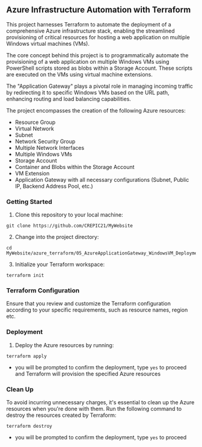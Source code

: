 ## Azure Infrastructure Automation with Terraform

This project harnesses Terraform to automate the deployment of a comprehensive Azure infrastructure stack, enabling the streamlined provisioning of critical resources for hosting a web application on multiple Windows virtual machines (VMs). 

The core concept behind this project is to programmatically automate the provisioning of a web application on multiple Windows VMs using PowerShell scripts stored as blobs within a Storage Account. These scripts are executed on the VMs using virtual machine extensions. 

The "Application Gateway" plays a pivotal role in managing incoming traffic by redirecting it to specific Windows VMs based on the URL path, enhancing routing and load balancing capabilities.

The project encompasses the creation of the following Azure resources:
- Resource Group
- Virtual Network
- Subnet
- Network Security Group
- Multiple Network Interfaces
- Multiple Windows VMs
- Storage Account
- Container and Blobs within the Storage Account
- VM Extension
- Application Gateway with all necessary configurations (Subnet, Public IP, Backend Address Pool, etc.)

### Getting Started
1. Clone this repository to your local machine:
```shell
git clone https://github.com/CREPIC21/MyWebsite
```
2. Change into the project directory:
```shell
cd MyWebsite/azure_terraform/05_AzureApplicationGateway_WindowsVM_Deployment/
```
3. Initialize your Terraform workspace:
```shell
terraform init
```
### Terraform Configuration
Ensure that you review and customize the Terraform configuration according to your specific requirements, such as resource names, region etc.

### Deployment
1. Deploy the Azure resources by running:
```shell
terraform apply
```
- you will be prompted to confirm the deployment, type `yes` to proceed and Terraform will provision the specified Azure resources

### Clean Up
To avoid incurring unnecessary charges, it's essential to clean up the Azure resources when you're done with them. Run the following command to destroy the resources created by Terraform:
```shell
terraform destroy
```
- you will be prompted to confirm the deployment, type `yes` to proceed